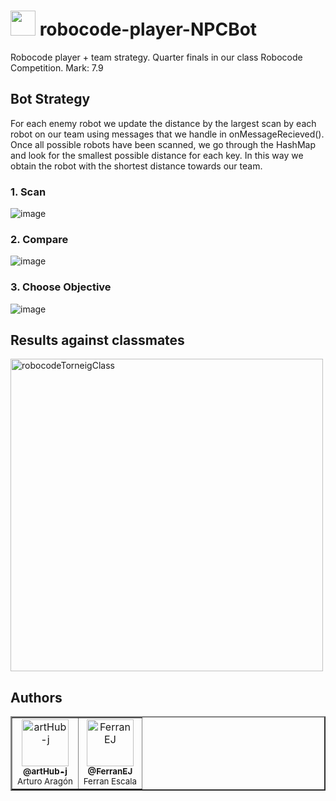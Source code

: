 # <img src="https://github.com/artHub-j/robocode-player-NPCBot/assets/92806890/3f601599-0cf6-427a-be1a-8f06585c85e3" width="40" /> robocode-player-NPCBot
Robocode player + team strategy. Quarter finals in our class Robocode Competition. Mark: 7.9 

## Bot Strategy

For each enemy robot we update the distance by the largest scan by each robot on our team using messages that we handle in onMessageRecieved().
Once all possible robots have been scanned, we go through the HashMap and look for the smallest possible distance for each key. In this way we obtain the robot with the shortest distance towards our team.

### 1. Scan
![image](https://github.com/artHub-j/robocode-player-NPCBot/assets/92806890/04c64f35-c87b-4376-b9b9-6af692480cc3)
### 2. Compare
![image](https://github.com/artHub-j/robocode-player-NPCBot/assets/92806890/a8f802e8-eb95-444c-b43c-1a457e73f7b5)
### 3. Choose Objective
![image](https://github.com/artHub-j/robocode-player-NPCBot/assets/92806890/11631cd0-11c2-4bf9-9366-0d5b25a8c211)
## Results against classmates
<img src="https://github.com/artHub-j/robocode-player-NPCBot/assets/92806890/1ae16acd-4b79-447a-8213-3f47116211e7" width="500;" alt="robocodeTorneigClass"/>

## Authors

<table border="2">
  <tr>
    <td align="center">
      <a href="https://github.com/artHub-j">
        <img src="https://github.com/artHub-j/robocode-player-NPCBot/assets/92806890/09794230-7b69-4d66-a416-1c7675225999" width="75px;" alt="artHub-j"/><br>
        <sub><b>@artHub-j</b></sub>
      </a><br/>
      <sub>Arturo Aragón</sub>
    </td> <!-- --------------------------------------------------------------------------------------------------------------------------------------- -->
    <td align="center">
      <a href="https://github.com/FerranEJ/">
        <img src="https://github.com/artHub-j/robocode-player-NPCBot/assets/92806890/1329896d-8a9c-41a6-8081-65a5fb73e7de" width="75px;" alt="FerranEJ"/><br>
        <sub><b>@FerranEJ</b></sub>
      </a><br/>
      <sub>Ferran Escala</sub>
    </td> <!-- --------------------------------------------------------------------------------------------------------------------------------------- -->
  </tr>
</table>
